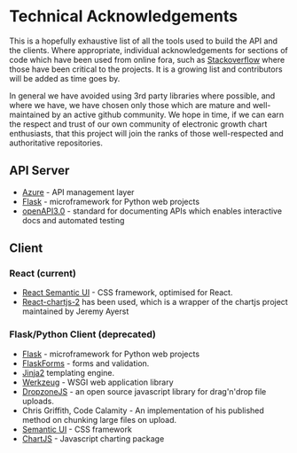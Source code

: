 # Technical Acknowledgements

This is a hopefully exhaustive list of all the tools used to build the API and the clients. Where appropriate, individual acknowledgements for sections of code which have been used from online fora, such as [Stackoverflow](https://stackoverflow.com) where those have been critical to the projects. It is a growing list and contributors will be added as time goes by.

In general we have avoided using 3rd party libraries where possible, and where we have, we have chosen only those which are mature and well-maintained by an active github community. We hope in time, if we can earn the respect and trust of our own community of electronic growth chart enthusiasts, that this project will join the ranks of those well-respected and authoritative repositories.

## API Server

* [Azure](https://azure.microsoft.com/en-gb/) - API management layer
* [Flask](https://flask.palletsprojects.com/en/1.1.x/quickstart/) - microframework for Python web projects
* [openAPI3.0](https://swagger.io/specification/) - standard for documenting APIs which enables interactive docs and automated testing

## Client

### React (current)

* [React Semantic UI](https://react.semantic-ui.com/) - CSS framework, optimised for React.
* [React-chartjs-2](https://github.com/jerairrest/react-chartjs-2) has been used, which is a wrapper of the chartjs project maintained by Jeremy Ayerst


### Flask/Python Client (deprecated)

* [Flask](https://flask.palletsprojects.com/en/1.1.x/quickstart/) - microframework for Python web projects
* [FlaskForms](https://github.com/wtforms/wtforms/) - forms and validation.
* [Jinja2](https://pypi.org/project/Jinja2/) templating engine.
* [Werkzeug](https://palletsprojects.com/p/werkzeug/) - WSGI web application library
* [DropzoneJS](https://www.dropzonejs.com/) - an open source javascript library for drag'n'drop file uploads.
* Chris Griffith, Code Calamity - An implementation of his published method on chunking large files on upload.
* [Semantic UI](https://semantic-ui.com/) - CSS framework
* [ChartJS](https://www.chartjs.org/) - Javascript charting package